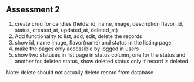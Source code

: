 ## Assessment 2
1. create crud for candies (fields: id, name, image, description flavor_id, status, created_at, updated_at, deleted_at)
2. Add functionality to list, add, edit, delete the records
3. show id, name image, flavor(name) and status in the listing page.
4. make the pages only accessible by logged in users
5. show two statuses in list page in status column, one for the status and another for deleted status, show deleted status only if record is deleted

Note: delete should not actually delete record from database